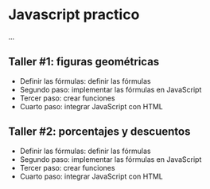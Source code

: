 # Javascript practico

...

## Taller #1: figuras geométricas

- Definir las fórmulas: definir las fórmulas
- Segundo paso: implementar las fórmulas en JavaScript
- Tercer paso: crear funciones
- Cuarto paso: integrar JavaScript con HTML

## Taller #2: porcentajes y descuentos

- Definir las fórmulas: definir las fórmulas
- Segundo paso: implementar las fórmulas en JavaScript
- Tercer paso: crear funciones
- Cuarto paso: integrar JavaScript con HTML